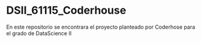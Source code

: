 # DSII_61115_Coderhouse
En este repositorio se encontrara el proyecto planteado por Coderhose para el grado de DataScience II
